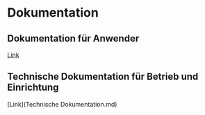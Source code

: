 # Dokumentation

## Dokumentation für Anwender
[Link](Anwenderdokumentation.md)

## Technische Dokumentation für Betrieb und Einrichtung
[Link](Technische Dokumentation.md)
